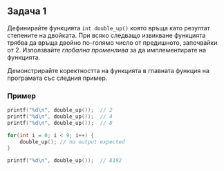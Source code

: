 ## Задача 1
Дефинирайте функцията `int double_up()` която връща като резултат степените на двойката. При всяко следващо извикване функцията трябва да връща двойно по-голямо число от предишното, започвайки от 2. Използвайте _глобална променлива_ за да имплементирате на функцията.

Демонстрирайте коректността на функцията в главната функция на програмата със следния пример.

### Пример
```c
printf("%d\n", double_up());  // 2
printf("%d\n", double_up());  // 4
printf("%d\n", double_up());  // 8

for(int i = 0; i < 9; i++) {
    double_up(); // no output expected
}

printf("%d\n", double_up());  // 8192
```
